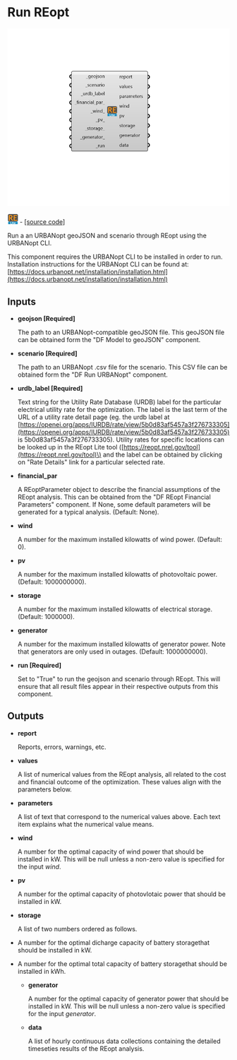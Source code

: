 # Run REopt

![](../../.gitbook/assets/Run_REopt.png)

![](../../.gitbook/assets/Run_REopt%20%281%29.png) - [\[source code\]](https://github.com/ladybug-tools/dragonfly-grasshopper/blob/master/dragonfly_grasshopper/src//DF%20Run%20REopt.py)

Run a an URBANopt geoJSON and scenario through REopt using the URBANopt CLI.

This component requires the URBANopt CLI to be installed in order to run. Installation instructions for the URBANopt CLI can be found at: [https://docs.urbanopt.net/installation/installation.html](https://docs.urbanopt.net/installation/installation.html)

## Inputs

* **geojson \[Required\]**

  The path to an URBANopt-compatible geoJSON file. This geoJSON file can be obtained form the "DF Model to geoJSON" component. 

* **scenario \[Required\]**

  The path to an URBANopt .csv file for the scenario. This CSV file can be obtained form the "DF Run URBANopt" component. 

* **urdb\_label \[Required\]**

  Text string for the Utility Rate Database \(URDB\) label for the particular electrical utility rate for the optimization. The label is the last term of the URL of a utility rate detail page \(eg. the urdb label at [https://openei.org/apps/IURDB/rate/view/5b0d83af5457a3f276733305](https://openei.org/apps/IURDB/rate/view/5b0d83af5457a3f276733305) is 5b0d83af5457a3f276733305\). Utility rates for specific locations can be looked up in the REopt Lite tool \([https://reopt.nrel.gov/tool](https://reopt.nrel.gov/tool)\) and the label can be obtained by clicking on "Rate Details" link for a particular selected rate. 

* **financial\_par**

  A REoptParameter object to describe the financial assumptions of the REopt analysis. This can be obtained from the "DF REopt Financial Parameters" component. If None, some default parameters will be generated for a typical analysis. \(Default: None\). 

* **wind**

  A number for the maximum installed kilowatts of wind power. \(Default: 0\). 

* **pv**

  A number for the maximum installed kilowatts of photovoltaic power. \(Default: 1000000000\). 

* **storage**

  A number for the maximum installed kilowatts of electrical storage. \(Default: 1000000\). 

* **generator**

  A number for the maximum installed kilowatts of generator power. Note that generators are only used in outages. \(Default: 1000000000\). 

* **run \[Required\]**

  Set to "True" to run the geojson and scenario through REopt. This will ensure that all result files appear in their respective outputs from this component. 

## Outputs

* **report**

  Reports, errors, warnings, etc. 

* **values**

  A list of numerical values from the REopt analysis, all related to the cost and financial outcome of the optimization. These values align with the parameters below. 

* **parameters**

  A list of text that correspond to the numerical values above. Each text item explains what the numerical value means. 

* **wind**

  A number for the optimal capacity of wind power that should be installed in kW. This will be null unless a non-zero value is specified for the input _wind_. 

* **pv**

  A number for the optimal capacity of photovlotaic power that should be installed in kW. 

* **storage**

  A list of two numbers ordered as follows. 

* A number for the optimal dicharge capacity of battery storagethat should be installed in kW. 
* A number for the optimal total capacity of battery storagethat should be installed in kWh. 
  * **generator**

    A number for the optimal capacity of generator power that should be installed in kW. This will be null unless a non-zero value is specified for the input _generator_. 

  * **data**

    A list of hourly continuous data collections containing the detailed timeseties results of the REopt analysis. 

